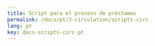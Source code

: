 ```yaml
---
title: Script para el proceso de préstamos
permalink: /docs/pt/3-circulation/scripts-circ
lang: pt
key: docs-scripts-circ-pt
---
```

